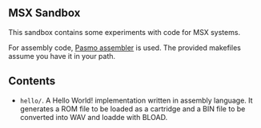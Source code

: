 ## MSX Sandbox

This sandbox contains some experiments with code for MSX systems.

For assembly code, [Pasmo assembler](http://pasmo.speccy.org) is used. 
The provided makefiles assume you have it in your path. 

## Contents

* `hello/`. A Hello World! implementation written in assembly language. 
It generates a ROM file to be loaded as a cartridge and a BIN file
to be converted into WAV and loadde with BLOAD. 

